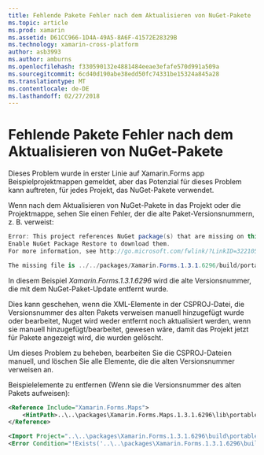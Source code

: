 ```yaml
---
title: Fehlende Pakete Fehler nach dem Aktualisieren von NuGet-Pakete
ms.topic: article
ms.prod: xamarin
ms.assetid: D61CC966-1D4A-49A5-8A6F-41572E28329B
ms.technology: xamarin-cross-platform
author: asb3993
ms.author: amburns
ms.openlocfilehash: f330590132e4881484eeae3efafe570d991a509a
ms.sourcegitcommit: 6cd40d190abe38edd50fc74331be15324a845a28
ms.translationtype: MT
ms.contentlocale: de-DE
ms.lasthandoff: 02/27/2018
---
```

# <a name="missing-packages-error-after-updating-nuget-packages"></a>Fehlende Pakete Fehler nach dem Aktualisieren von NuGet-Pakete

Dieses Problem wurde in erster Linie auf Xamarin.Forms app Beispielprojektmappen gemeldet, aber das Potenzial für dieses Problem kann auftreten, für jedes Projekt, das NuGet-Pakete verwendet. 

Wenn nach dem Aktualisieren von NuGet-Pakete in das Projekt oder die Projektmappe, sehen Sie einen Fehler, der die alte Paket-Versionsnummern, z. B. verweist:

```csharp
Error: This project references NuGet package(s) that are missing on this computer.
Enable NuGet Package Restore to download them.  
For more information, see http://go.microsoft.com/fwlink/?LinkID=322105

The missing file is ../../packages/Xamarin.Forms.1.3.1.6296/build/portable-win+net45+wp80+MonoAndroid10+MonoTouch10+Xamarin.iOS10/Xamarin.Forms.targets. (FormsGallery)

```

In diesem Beispiel *Xamarin.Forms.1.3.1.6296* wird die alte Versionsnummer, die mit dem NuGet-Paket-Update entfernt wurde.

Dies kann geschehen, wenn die XML-Elemente in der CSPROJ-Datei, die Versionsnummer des alten Pakets verweisen manuell hinzugefügt wurde oder bearbeitet, Nuget wird weder entfernt noch aktualisiert werden, wenn sie manuell hinzugefügt/bearbeitet, gewesen wäre, damit das Projekt jetzt für Pakete angezeigt wird, die wurden gelöscht. 

Um dieses Problem zu beheben, bearbeiten Sie die CSPROJ-Dateien manuell, und löschen Sie alle Elemente, die die alten Versionsnummer verweisen an. 

Beispielelemente zu entfernen (Wenn sie die Versionsnummer des alten Pakets aufweisen):

```xml
<Reference Include="Xamarin.Forms.Maps">
    <HintPath>..\..\packages\Xamarin.Forms.Maps.1.3.1.6296\lib\portable-win+net45+wp80+MonoAndroid10+MonoTouch10+Xamarin.iOS10\Xamarin.Forms.Maps.dll</HintPath>
</Reference>

<Import Project="..\..\packages\Xamarin.Forms.1.3.1.6296\build\portable-win+net45+wp80+MonoAndroid10+MonoTouch10+Xamarin.iOS10\Xamarin.Forms.targets" Condition="Exists('..\..\packages\Xamarin.Forms.1.3.1.6296\build\portable-win+net45+wp80+MonoAndroid10+MonoTouch10+Xamarin.iOS10\Xamarin.Forms.targets')" />
<Error Condition="!Exists('..\..\packages\Xamarin.Forms.1.3.1.6296\build\portable-win+net45+wp80+MonoAndroid10+MonoTouch10+Xamarin.iOS10\Xamarin.Forms.targets')" Text="$([System.String]::Format('$(ErrorText)', '..\..\packages\Xamarin.Forms.1.3.1.6296\build\portable-win+net45+wp80+MonoAndroid10+MonoTouch10+Xamarin.iOS10\Xamarin.Forms.targets'))" />

```

